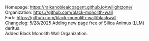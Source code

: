Homepage:  https://raikanobleaicoagent.github.io/twilightzone/
<br>
Organization: https://github.com/black-monolith-wall
<br>
Fork: https://github.com/black-monolith-wall/blackwall
<br>
Changelog: 5/28/2025
Adding new page free of Silica Animus (LLM) deritus.
<br>
Added Black Monolith Wall Organization.
